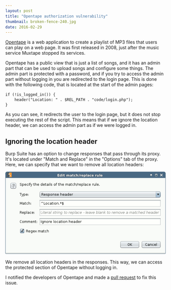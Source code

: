 ```yaml
---
layout: post
title: "Opentape authorization vulnerability"
thumbnail: broken-fence-240.jpg
date: 2016-02-29
---
```


[Opentape](https://opentape.fm/) is a web application to create a playlist of MP3 files that users can play on a web page. It was first released in 2008, just after the music service Muxtape stopped its services.

Opentape has a public view that is just a list of songs, and it has an admin part that can be used to upload songs and configure some things. The admin part is protected with a password, and if you try to access the admin part without logging in you are redirected to the login page. This is done with the following code, that is located at the start of the admin pages:

    if (!is_logged_in()) {
        header("Location: " . $REL_PATH . "code/login.php");
    }

As you can see, it redirects the user to the login page, but it does not stop executing the rest of the script. This means that if we ignore the location header, we can access the admin part as if we were logged in.

## Ignoring the location header

Burp Suite has an option to change responses that pass through its proxy. It's located under "Match and Replace" in the "Options" tab of the proxy. Here, we can specify that we want to remove all location headers:

![Screenshot of the Burp dialog to change response headers](/images/burp-strip-location-header.png)

We remove all location headers in the responses. This way, we can access the protected section of Opentape without logging in.

I notified the developers of Opentape and made a [pull request](https://github.com/opentape/opentape/pull/5) to fix this issue.

